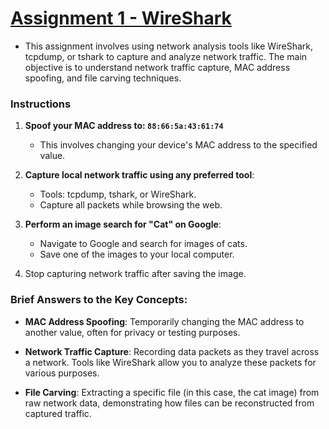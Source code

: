# [Assignment 1 - WireShark](https://github.com/MarkShinozaki/CPTS427-CyberSecurityOfWireless-DistributedSystems/blob/Assignments/Homework%201/Homework%201%20-%20WireShark%20.png)

- This assignment involves using network analysis tools like WireShark, tcpdump, or tshark to capture and analyze network traffic. The main objective is to understand network traffic capture, MAC address spoofing, and file carving techniques.

### Instructions

1. **Spoof your MAC address to: `88:66:5a:43:61:74`**
    - This involves changing your device's MAC address to the specified value.

2. **Capture local network traffic using any preferred tool**:
    - Tools: tcpdump, tshark, or WireShark.
    - Capture all packets while browsing the web.

3. **Perform an image search for "Cat" on Google**:
    - Navigate to Google and search for images of cats.
    - Save one of the images to your local computer.

4. Stop capturing network traffic after saving the image.

### Brief Answers to the Key Concepts:
- **MAC Address Spoofing**: Temporarily changing the MAC address to another value, often for privacy or testing purposes.
  
- **Network Traffic Capture**: Recording data packets as they travel across a network. Tools like WireShark allow you to analyze these packets for various purposes.
  
- **File Carving**: Extracting a specific file (in this case, the cat image) from raw network data, demonstrating how files can be reconstructed from captured traffic.









